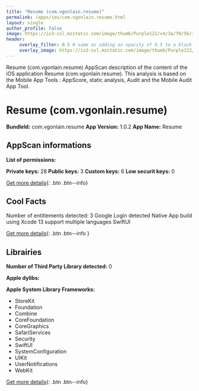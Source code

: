 ```yaml
---
title: "Resume (com.vgonlain.resume)"
permalink: /apps/ios/com.vgonlain.resume.html
layout: single
author_profile: false
image: https://is3-ssl.mzstatic.com/image/thumb/Purple122/v4/3a/f0/56/3af05642-c1f8-9da6-4599-a243d2cf33a1/AppIcon-1x_U007emarketing-0-5-0-85-220.png/512x512bb.jpg
header: 
     overlay_filter: 0.5 # same as adding an opacity of 0.5 to a black background
     overlay_image: https://is3-ssl.mzstatic.com/image/thumb/Purple122/v4/3a/f0/56/3af05642-c1f8-9da6-4599-a243d2cf33a1/AppIcon-1x_U007emarketing-0-5-0-85-220.png/512x512bb.jpg
---
```

Resume (com.vgonlain.resume) AppScan description of the content of the iOS application Resume (com.vgonlain.resume). This analysis is based on the Mobile App Tools : AppScore, static analysis, Audit and the Mobile Audit App Tool.

# Resume (com.vgonlain.resume)

**BundleId:** com.vgonlain.resume
**App Version:** 1.0.2
**App Name:** Resume


## AppScan informations 

**List of permissions:** 
  
  
**Private keys:** 28
**Public keys:** 3
**Custom keys:** 6
**Low securit keys:** 0
  
[Get more details](/pricing.html){: .btn .btn--info}

## Cool Facts

Number of entitlements detected: 3
Google Login detected
Native App
build using Xcode 13
support multiple languages
SwiftUI
  
[Get more details](/pricing.html){: .btn .btn--info }

## Librairies 
**Number of Third Party Library detected:** 0


**Apple dylibs:**


**Apple System Library Frameworks:**
- StoreKit
- Foundation
- Combine
- CoreFoundation
- CoreGraphics
- SafariServices
- Security
- SwiftUI
- SystemConfiguration
- UIKit
- UserNotifications
- WebKit


  
[Get more details](/pricing.html){: .btn .btn--info}

